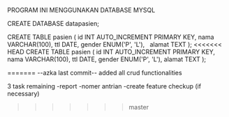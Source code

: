 PROGRAM INI MENGGUNAKAN DATABASE MYSQL

CREATE DATABASE datapasien;

CREATE TABLE pasien (
    id INT AUTO_INCREMENT PRIMARY KEY,
    nama VARCHAR(100),
    ttl DATE,
    gender ENUM('P', 'L'),
    alamat TEXT
);
<<<<<<< HEAD
CREATE TABLE pasien (
    id INT AUTO_INCREMENT PRIMARY KEY,
    nama VARCHAR(100),
    ttl DATE,
    gender ENUM('P', 'L'),
    alamat TEXT
);

=======
--azka last commit--
added all crud functionalities

3 task remaining
-report
-nomer antrian 
-create feature checkup (if necessary)
>>>>>>> master
